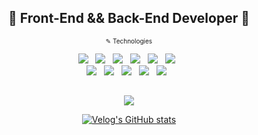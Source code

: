 <!-- intro area -->
<div>
  <h2 align="center">🔅 Front-End && Back-End Developer 🔅</h2>
</div>
 
<!-- Tech area -->
<div>
  <p align="center"><font size="1">✎ Technologies </font></p>
  <div align="center">
    <img src="https://img.shields.io/badge/-JavaScript-yellow?style=flat-square&logo=JavaScript&logoColor=white"/> &nbsp;
    <img src="https://img.shields.io/badge/-React-blue?style=flat-square&logo=React&logoColor=white"/> &nbsp;
    <img src="https://img.shields.io/badge/-Next.js-white?style=flat-square&logo=Next.js&logoColor=black"/> &nbsp;
    <img src="https://img.shields.io/badge/-CSS-1572B6?style=flat-square&logo=CSS3&logoColor=white"/> &nbsp;
    <img src="https://img.shields.io/badge/-HTML5-orange?style=flat-square&logo=HTML5&logoColor=white"/> &nbsp;
    <img src="https://img.shields.io/badge/-jQuery-white?style=flat-square&logo=jQuery&logoColor=informational"/> &nbsp;
  </div>
  <div align="center">
    <img src="https://img.shields.io/badge/-Java-informational?style=flat-square&logo=Java&logoColor=white"/> &nbsp;
    <img src="https://img.shields.io/badge/-Spring-brightgreen?style=flat-square&logo=Spring&logoColor=white"/> &nbsp;
    <img src="https://img.shields.io/badge/-Spring Boot-6DB33F?style=flat-square&logo=Spring Boot&logoColor=white"/> &nbsp;
    <img src="https://img.shields.io/badge/-MySQL-4479A1?style=flat-square&logo=MySQL&logoColor=white"/> &nbsp;
    <img src="https://img.shields.io/badge/-Oracle-DA1F26?style=flat-square&logo=Oracle&logoColor=white"/> &nbsp;
  </div>
</div>

## 

<!-- blog area -->
<div align="center">
  <p align="center">
    <img src="https://img.shields.io/badge/-Blog (from velog)-20C997?style=flat-square&logo=Velog&logoColor=white"/>
  </p>

  [![Velog's GitHub stats](https://velog-readme-stats.vercel.app/api?name=picpal)](https://velog.io/@picpal/History-API-with-SPA)
</div>

